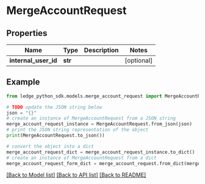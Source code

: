 # MergeAccountRequest


## Properties

Name | Type | Description | Notes
------------ | ------------- | ------------- | -------------
**internal_user_id** | **str** |  | [optional] 

## Example

```python
from ledge_python_sdk.models.merge_account_request import MergeAccountRequest

# TODO update the JSON string below
json = "{}"
# create an instance of MergeAccountRequest from a JSON string
merge_account_request_instance = MergeAccountRequest.from_json(json)
# print the JSON string representation of the object
print(MergeAccountRequest.to_json())

# convert the object into a dict
merge_account_request_dict = merge_account_request_instance.to_dict()
# create an instance of MergeAccountRequest from a dict
merge_account_request_form_dict = merge_account_request.from_dict(merge_account_request_dict)
```
[[Back to Model list]](../README.md#documentation-for-models) [[Back to API list]](../README.md#documentation-for-api-endpoints) [[Back to README]](../README.md)


